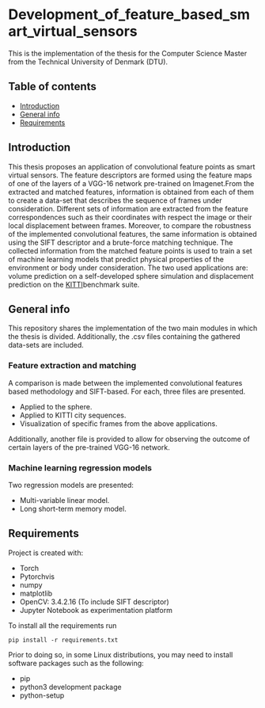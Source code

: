 # Development_of_feature_based_smart_virtual_sensors

This is the implementation of the thesis for the Computer Science Master from the Technical University of Denmark (DTU).

## Table of contents

- [Introduction](#introduction)
- [General info](#general-info)
- [Requirements](#requirements)

## Introduction

This thesis proposes an application of convolutional feature points as smart virtual sensors. The feature descriptors are formed using the feature maps of one of the layers of a VGG-16 network pre-trained on Imagenet.From the extracted and matched features, information is obtained from each of them to create a data-set that describes the sequence of frames under consideration. Different sets of information are extracted from the feature correspondences such as their coordinates with respect the image or their local displacement between frames. Moreover, to compare the robustness of the implemented convolutional features, the same information is obtained using the SIFT descriptor and a brute-force matching technique.
The collected information from the matched feature points is used to train a set of machine learning models that predict physical properties of the environment or body under consideration. The two used applications are: volume prediction on a self-developed sphere simulation and displacement prediction on the [KITTI](http://www.cvlibs.net/datasets/kitti/)benchmark suite.

## General info

This repository shares the implementation of the two main modules in which the thesis is divided.
Additionally, the .csv files containing the gathered data-sets are included.

### Feature extraction and matching

A comparison is made between the implemented convolutional features based methodology and SIFT-based.
For each, three files are presented.

- Applied to the sphere.
- Applied to KITTI city sequences.
- Visualization of specific frames from the above applications.

Additionally, another file is provided to allow for observing the outcome of certain layers of the pre-trained VGG-16 network.

### Machine learning regression models

Two regression models are presented:

- Multi-variable linear model.
- Long short-term memory model.

## Requirements

Project is created with:

- Torch
- Pytorchvis
- numpy
- matplotlib
- OpenCV: 3.4.2.16 (To include SIFT descriptor)
- Jupyter Notebook as experimentation platform

To install all the requirements run

```
pip install -r requirements.txt
```

Prior to doing so, in some Linux distributions, you may need to install software packages such as the following:

- pip
- python3 development package
- python-setup
